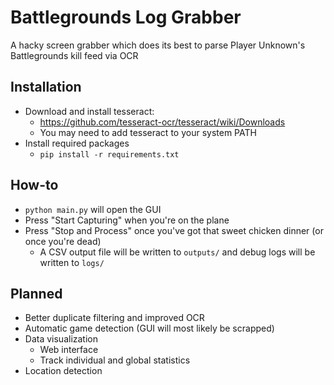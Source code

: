 # Battlegrounds Log Grabber
A hacky screen grabber which does its best to parse Player Unknown's Battlegrounds kill feed via OCR
## Installation
* Download and install tesseract:
  * https://github.com/tesseract-ocr/tesseract/wiki/Downloads
  * You may need to add tesseract to your system PATH
* Install required packages
  * `pip install -r requirements.txt`

## How-to
* `python main.py` will open the GUI
* Press "Start Capturing" when you're on the plane
* Press "Stop and Process" once you've got that sweet chicken dinner (or once you're dead)
  * A CSV output file will be written to `outputs/` and debug logs will be written to `logs/`

## Planned
* Better duplicate filtering and improved OCR
* Automatic game detection (GUI will most likely be scrapped)
* Data visualization
  * Web interface
  * Track individual and global statistics
* Location detection
